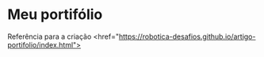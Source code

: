 # Meu portifólio
Referência para a criação <href="https://robotica-desafios.github.io/artigo-portifolio/index.html">
